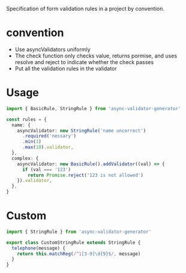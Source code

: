 Specification of form validation rules in a project by convention.

# convention

- Use asyncValidators uniformly
- The check function only checks value, returns pormise, and uses resolve and reject to indicate whether the check passes
- Put all the validation rules in the validator

# Usage

```ts
import { BasicRule, StringRule } from 'async-validator-generator'

const rules = {
  name: {
    asyncValidator: new StringRule('name uncorrect')
      .required('nessary')
      .min(3)
      .max(10).validator,
  },
  complex: {
    asyncValidator: new BasicRule().addValidator((val) => {
      if (val === '123')
        return Promise.reject('123 is not allowed')
    }).validator,
  },
}
```

# Custom

```js
import { StringRule } from 'async-validator-generator'

export class CustomStringRule extends StringRule {
  telephone(message) {
    return this.matchReg(/^1[3-9]\d{9}$/, message)
  }
}
```
